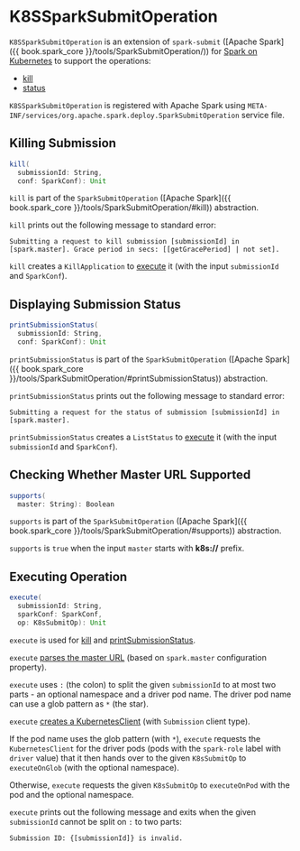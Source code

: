 # K8SSparkSubmitOperation

`K8SSparkSubmitOperation` is an extension of `spark-submit` ([Apache Spark]({{ book.spark_core }}/tools/SparkSubmitOperation/)) for [Spark on Kubernetes](#supports) to support the operations:

* [kill](#kill)
* [status](#printSubmissionStatus)

`K8SSparkSubmitOperation` is registered with Apache Spark using `META-INF/services/org.apache.spark.deploy.SparkSubmitOperation` service file.

## <span id="kill"> Killing Submission

```scala
kill(
  submissionId: String,
  conf: SparkConf): Unit
```

`kill` is part of the `SparkSubmitOperation` ([Apache Spark]({{ book.spark_core }}/tools/SparkSubmitOperation/#kill)) abstraction.

`kill` prints out the following message to standard error:

```text
Submitting a request to kill submission [submissionId] in [spark.master]. Grace period in secs: [[getGracePeriod] | not set].
```

`kill` creates a `KillApplication` to [execute](#execute) it (with the input `submissionId` and `SparkConf`).

## <span id="printSubmissionStatus"> Displaying Submission Status

```scala
printSubmissionStatus(
  submissionId: String,
  conf: SparkConf): Unit
```

`printSubmissionStatus` is part of the `SparkSubmitOperation` ([Apache Spark]({{ book.spark_core }}/tools/SparkSubmitOperation/#printSubmissionStatus)) abstraction.

`printSubmissionStatus` prints out the following message to standard error:

```text
Submitting a request for the status of submission [submissionId] in [spark.master].
```

`printSubmissionStatus` creates a `ListStatus` to [execute](#execute) it (with the input `submissionId` and `SparkConf`).

## <span id="supports"> Checking Whether Master URL Supported

```scala
supports(
  master: String): Boolean
```

`supports` is part of the `SparkSubmitOperation` ([Apache Spark]({{ book.spark_core }}/tools/SparkSubmitOperation/#supports)) abstraction.

`supports` is `true` when the input `master` starts with **k8s://** prefix.

## <span id="execute"> Executing Operation

```scala
execute(
  submissionId: String,
  sparkConf: SparkConf,
  op: K8sSubmitOp): Unit
```

`execute` is used for [kill](#kill) and [printSubmissionStatus](#printSubmissionStatus).

`execute` [parses the master URL](KubernetesUtils.md#parseMasterUrl) (based on `spark.master` configuration property).

`execute` uses `:` (the colon) to split the given `submissionId` to at most two parts - an optional namespace and a driver pod name. The driver pod name can use a glob pattern as `*` (the star).

`execute` [creates a KubernetesClient](SparkKubernetesClientFactory.md#createKubernetesClient) (with `Submission` client type).

If the pod name uses the glob pattern (with `*`), `execute` requests the `KubernetesClient` for the driver pods (pods with the `spark-role` label with `driver` value) that it then hands over to the given `K8sSubmitOp` to `executeOnGlob` (with the optional namespace).

Otherwise, `execute` requests the given `K8sSubmitOp` to `executeOnPod` with the pod and the optional namespace.

`execute` prints out the following message and exits when the given `submissionId` cannot be split on `:` to two parts:

```text
Submission ID: {[submissionId]} is invalid.
```

